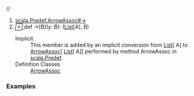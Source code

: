 //
<ol>
<li><a href="https://www.scala-lang.org/api/2.12.3/scala/collection/immutable/List.html#→[B](y:B):(A,B)">scala.Predef.ArrowAssoc#→</a></li>
<li name="scala.Predef.ArrowAssoc#→" visbl="pub" class="indented0 " data-isabs="false" fullcomment="yes" group="Ungrouped"> <a id="→[B](y:B):(A,B)"></a><a id="→[B](B):(List[A],B)"></a> <span class="permalink"> <a href="../../../scala/collection/immutable/List.html#→[B](y:B):(A,B)" title="Permalink"> <i class="material-icons"></i> </a> </span> <span class="modifier_kind"> <span class="modifier"></span> <span class="kind">def</span> </span> <span class="symbol"> <span title="gt4s: $u2192" class="implicit">→</span><span class="tparams">[<span name="B">B</span>]</span><span class="params">(<span name="y">y: <span class="extype" name="scala.Predef.ArrowAssoc.→.B">B</span></span>)</span><span class="result">: (<a href="" class="extype" name="scala.collection.immutable.List">List</a>[<span class="extype" name="scala.collection.immutable.List.A">A</span>], <span class="extype" name="scala.Predef.ArrowAssoc.→.B">B</span>)</span> </span> 
 <div class="fullcomment">
  <dl class="attributes block"> 
   <dt class="implicit">
    Implicit
   </dt>
   <dd>
     This member is added by an implicit conversion from 
    <a href="" class="extype" name="scala.collection.immutable.List">List</a>[
    <span class="extype" name="scala.collection.immutable.List.A">A</span>] to 
    <a href="../../Predef$$ArrowAssoc.html" class="extype" name="scala.Predef.ArrowAssoc">ArrowAssoc</a>[
    <a href="" class="extype" name="scala.collection.immutable.List">List</a>[
    <span class="extype" name="scala.collection.immutable.List.A">A</span>]] performed by method ArrowAssoc in 
    <a href="../../Predef$.html" class="extype" name="scala.Predef">scala.Predef</a>. 
   </dd>
   <dt>
    Definition Classes
   </dt>
   <dd>
    <a href="../../Predef$$ArrowAssoc.html" class="extype" name="scala.Predef.ArrowAssoc">ArrowAssoc</a>
   </dd>
  </dl>
 </div> </li>
        </ol>


### Examples



